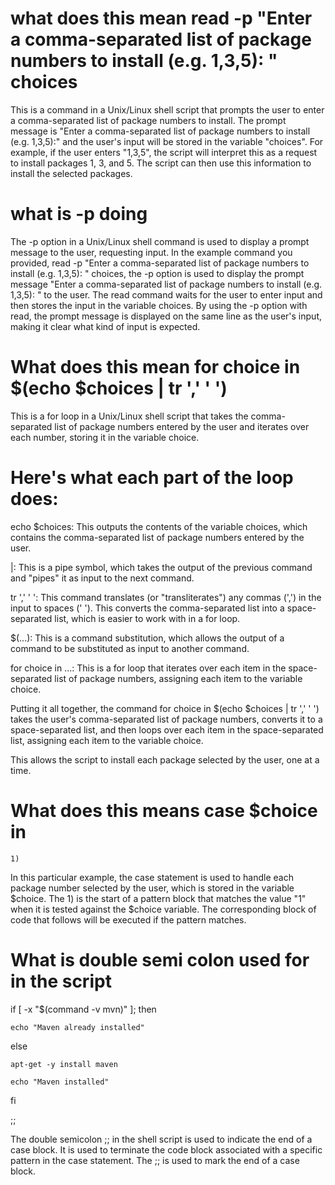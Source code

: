 # what does this mean read -p "Enter a comma-separated list of package numbers to install (e.g. 1,3,5): " choices

This is a command in a Unix/Linux shell script that prompts the user to enter a comma-separated list of package numbers to install. 
The prompt message is "Enter a comma-separated list of package numbers to install (e.g. 1,3,5):" and the user's input will be stored in the variable "choices".
For example, if the user enters "1,3,5", the script will interpret this as a request to install packages 1, 3, and 5. 
The script can then use this information to install the selected packages.

# what is -p doing 
The -p option in a Unix/Linux shell command is used to display a prompt message to the user, requesting input. 
In the example command you provided, read -p "Enter a comma-separated list of package numbers to install (e.g. 1,3,5): " choices, 
the -p option is used to display the prompt message "Enter a comma-separated list of package numbers to install (e.g. 1,3,5): " to the user.
The read command waits for the user to enter input and then stores the input in the variable choices. 
By using the -p option with read, the prompt message is displayed on the same line as the user's input, making it clear what kind of input is expected.

# What does this mean  for choice in $(echo $choices | tr ',' ' ')

This is a for loop in a Unix/Linux shell script that takes the comma-separated list of package numbers entered by the user and iterates over each number, 
storing it in the variable choice.

# Here's what each part of the loop does:

echo $choices: This outputs the contents of the variable choices, which contains the comma-separated list of package numbers entered by the user.

|: This is a pipe symbol, which takes the output of the previous command and "pipes" it as input to the next command.

tr ',' ' ': This command translates (or "transliterates") any commas (',') in the input to spaces (' '). This converts the comma-separated list into a space-separated list, which is easier to work with in a for loop.

$(...): This is a command substitution, which allows the output of a command to be substituted as input to another command.

for choice in ...: This is a for loop that iterates over each item in the space-separated list of package numbers, assigning each item to the variable choice.

Putting it all together, the command for choice in $(echo $choices | tr ',' ' ') takes the user's comma-separated list of package numbers, converts it to a space-separated list, and then loops over each item in the space-separated list, assigning each item to the variable choice. 

This allows the script to install each package selected by the user, one at a time.

# What does this means   case $choice in
    1)

In this particular example, the case statement is used to handle each package number selected by the user, which is stored in the variable $choice. 
The 1) is the start of a pattern block that matches the value "1" when it is tested against the $choice variable. 
The corresponding block of code that follows will be executed if the pattern matches.

# What is  double semi colon used for in the script     
if [ -x "$(command -v mvn)" ]; then

    echo "Maven already installed"
    
else

    apt-get -y install maven
    
    echo "Maven installed"
    
fi

;;

The double semicolon ;; in the shell script is used to indicate the end of a case block. 
It is used to terminate the code block associated with a specific pattern in the case statement.
The ;; is used to mark the end of a case block. 


